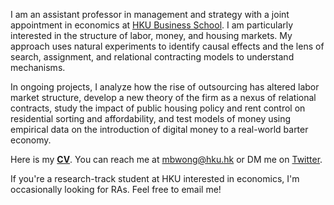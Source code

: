 I am an assistant professor in management and strategy with a joint appointment in economics at [HKU Business School](https://www.hkubs.hku.hk/). I am particularly interested in the structure of labor, money, and housing markets. My approach uses natural experiments to identify causal effects and the lens of search, assignment, and relational contracting models to understand mechanisms. 

In ongoing projects, I analyze how the rise of outsourcing has altered labor market structure, develop a new theory of the firm as a nexus of relational contracts, study the impact of public housing policy and rent control on residential sorting and affordability, and test models of money using empirical data on the introduction of digital money to a real-world barter economy. 

Here is my __[CV](/pdf/CV.pdf)__. You can reach me at [mbwong@hku.hk](mailto:mbwong@hku.hk) or DM me on [Twitter](https://twitter.com/mbwong). 

If you're a research-track student at HKU interested in economics, I'm occasionally looking for RAs. Feel free to email me! 
